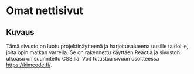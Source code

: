 # Omat nettisivut

## Kuvaus

Tämä sivusto on luotu projektinäytteenä ja harjoitusalueena uusille taidoille, joita opin matkan varrella. Se on rakennettu käyttäen Reactia ja sivuston ulkoasu on suunniteltu CSS:llä. Voit tutustua sivuun osoitteessa https://kimcode.fi/.
